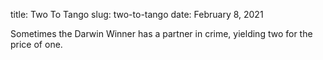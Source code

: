 title: Two To Tango
slug: two-to-tango
date: February 8, 2021

Sometimes the Darwin Winner has a partner in crime, yielding two for the price of one.
